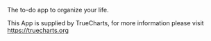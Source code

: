 The to-do app to organize your life.

This App is supplied by TrueCharts, for more information please visit https://truecharts.org
